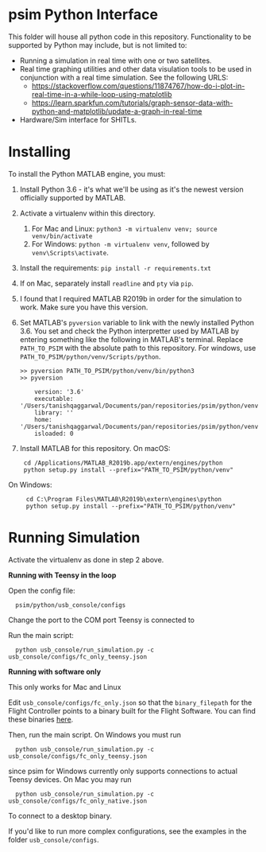 
# psim Python Interface

This folder will house all python code in this repository. Functionality to be
supported by Python may include, but is not limited to:

 * Running a simulation in real time with one or two satellites.
 * Real time graphing utilities and other data visulation tools to be used in
   conjunction with a real time simulation. See the following URLS:
   * https://stackoverflow.com/questions/11874767/how-do-i-plot-in-real-time-in-a-while-loop-using-matplotlib
   * https://learn.sparkfun.com/tutorials/graph-sensor-data-with-python-and-matplotlib/update-a-graph-in-real-time
 * Hardware/Sim interface for SHITLs.

# Installing

To install the Python MATLAB engine, you must:

 1. Install Python 3.6 - it's what we'll be using as it's the newest version
    officially supported by MATLAB.
 2. Activate a virtualenv within this directory.
    1. For Mac and Linux: `python3 -m virtualenv venv; source venv/bin/activate`
    2. For Windows: `python -m virtualenv venv`, followed by `venv\Scripts\activate`.
 3. Install the requirements: `pip install -r requirements.txt`
 4. If on Mac, separately install `readline` and `pty` via `pip`.
 5. I found that I required MATLAB R2019b in order for the simulation to work. Make sure you
    have this version.
 6. Set MATLAB's `pyversion` variable to link with the newly installed Python 3.6.
    You set and check the Python interpretter used by MATLAB by entering
    something like the following in MATLAB's terminal. Replace `PATH_TO_PSIM` with 
    the absolute path to this repository. For windows, use `PATH_TO_PSIM/python/venv/Scripts/python`.

        >> pyversion PATH_TO_PSIM/python/venv/bin/python3
        >> pyversion

            version: '3.6'
            executable: '/Users/tanishqaggarwal/Documents/pan/repositories/psim/python/venv/bin/python3'
            library: ''
            home: '/Users/tanishqaggarwal/Documents/pan/repositories/psim/python/venv/bin/..'
            isloaded: 0

 7. Install MATLAB for this repository. On macOS:

         cd /Applications/MATLAB_R2019b.app/extern/engines/python
         python setup.py install --prefix="PATH_TO_PSIM/python/venv"

   On Windows:

         cd C:\Program Files\MATLAB\R2019b\extern\engines\python
         python setup.py install --prefix="PATH_TO_PSIM/python/venv"


# Running Simulation
Activate the virtualenv as done in step 2 above.

**Running with Teensy in the loop**

Open the config file:

      psim/python/usb_console/configs

Change the port to the COM port Teensy is connected to

Run the main script:

      python usb_console/run_simulation.py -c usb_console/configs/fc_only_teensy.json

**Running with software only**

This only works for Mac and Linux

Edit `usb_console/configs/fc_only.json` so that the `binary_filepath` for the Flight Controller points to a binary built
for the Flight Software. You can find these binaries [here](https://github.com/pathfinder-for-autonomous-navigation/FlightSoftware/releases).

Then, run the main script. On Windows you must run

      python usb_console/run_simulation.py -c usb_console/configs/fc_only_teensy.json

since psim for Windows currently only supports connections to actual Teensy devices. On Mac you may run

      python usb_console/run_simulation.py -c usb_console/configs/fc_only_native.json

To connect to a desktop binary.

If you'd like to run more complex configurations, see the examples in the folder `usb_console/configs`.
